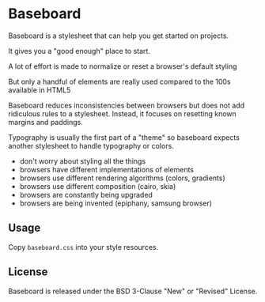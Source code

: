 # Baseboard

Baseboard is a stylesheet that can help you get started on projects.

It gives you a "good enough" place to start.

A lot of effort is made to normalize or reset a browser's default styling

But only a handful of elements are really used compared to the 100s available in HTML5

Baseboard reduces inconsistencies between browsers but does not add ridiculous rules to a stylesheet. Instead, it focuses on resetting known margins and paddings.

Typography is usually the first part of a "theme" so baseboard expects another stylesheet to handle typography or colors.

- don't worry about styling all the things
- browsers have different implementations of elements
- browsers use different rendering algorithms (colors, gradients)
- browsers use different composition (cairo, skia)
- browsers are constantly being upgraded
- browsers are being invented (epiphany, samsung browser)

## Usage

Copy `baseboard.css` into your style resources.

## License

Baseboard is released under the BSD 3-Clause "New" or "Revised" License.
